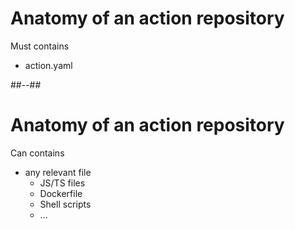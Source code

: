 <!-- .slide: -->

# Anatomy of an action repository

Must contains

- action.yaml

##--##

# Anatomy of an action repository

Can contains

- any relevant file
  - JS/TS files
  - Dockerfile
  - Shell scripts
  - ...
